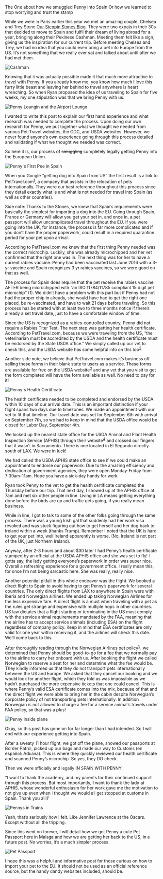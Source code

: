 The One about how we smuggled Penny into Spain
Or how we learned to stop worrying and trust the stamp


While we were in Paris earlier this year we met an amazing couple, Chelsea and Trey Stone [Our Steppin Stones Blog]. They were two expats in their 30s that decided to move to Spain and fulfil their dream of living abroad for a year, bringing along their Pekinese Cashman. Meeting them felt like a sign, giving us the inspiration for our current trip. Before meeting Chelsea and Trey, we had no idea that you could even bring a pet into Europe from the US. It’s not something that we really ever sat and talked about until after we had met them. 


![Cashman][cashman]


Knowing that it was actually possible made it that much more attractive to travel with Penny. If you already know me, you know how much I love this furry little beast and leaving her behind to travel anywhere is heart wrenching. So when Ryan proposed the idea of us traveling to Spain for five weeks, my one stipulation was that we bring Penny with us. 


![Penny Loungin and the Airport Lounge][penny_lounge] 


I wanted to write this post to explain our first hand experience and what research was needed to complete the process. Upon doing our own research for Penny, we put together what we thought we needed from various Pet-Travel websites, the CDC, and USDA websites. However, we never found anyone’s own experience going through this process detailed and validating if what we thought we needed was correct. 


So here it is, our process of ~~smuggling~~ completely legally getting Penny into the European Union. 


![Penny's First Pee in Spain][penny_peetime]
 

When you Google “getting dog into Spain from US” the first result is a link to PetTravel.com<sup>[1]</sup>, a company that assists in the relocation of pets internationally. They were our best reference throughout this process since they detail exactly what is and what is not needed for travel into Spain (as well as other countries). 


Side note: Thanks to the Stones, we knew that Spain’s requirements were basically the simplest for importing a dog into the EU. Going through Spain, France or Germany will allow you get your pet in, and once in, a pet passport will allow uncomplicated travel throughout the EU. If you were going into the UK, for instance, the process is far more complicated and if you don’t have the proper paperwork, could result in a required quarantine period for your pet upon arrival. 

According to PetTravel.com we knew that the first thing Penny needed was the correct microchip. Luckily, she was already microchipped and her vet confirmed that the right one was in. The next thing was for her to have a current rabies vaccine. Penny had been vaccinated last June 2016 with a 3-yr vaccine and Spain recognizes 3 yr rabies vaccines, so we were good on that as well. 


The process for Spain does require that the pet receive the rabies vaccine AFTER being microchipped with “an ISO 11784/11785 compliant 15 digit pet microchip” (1). We didn’t have a problem with this part but if Penny had not had the proper chip in already, she would have had to get the right one placed, be re-vaccinated, and have to wait 21 days before traveling. So this process has be started with at least two to three months notice if there’s already a set travel date, just to have a comfortable window of time.


Since the US is recognized as a rabies-controlled country, Penny did not require a Rabies Titer Test. The next step was getting her health certificate. According to PetTravel.com, because we were traveling from the US, “the veterinarian must be accredited by the USDA and the health certificate must be endorsed by the State USDA office.” We simply called up our vet to check this, and the USDA website has some helpful info on this too<sup>[2]</sup>. 


Another side note, we believe that PetTravel.com makes it’s business off selling these forms in their blank state to users as a service. These forms are available for free on the USDA website<sup>[3]</sup> and any vet that you visit to get the form completed will have the form available as well. No need to pay for it!


![Penny's Health Certificate][penny_health_cert]


The health certificate needed to be completed and endorsed by the USDA within 10 days of our arrival date. This is an important distinction if your flight spans two days due to timezones. We made an appointment with our vet to fit that timeline. Our travel date was set for September 6th with arrival on September 7th, so we had to keep in mind that the USDA office would be closed for Labor Day, September 4th. 


We looked up the nearest state office for the USDA Animal and Plant Health Inspection Service (APHIS) through their website<sup>[4]</sup> and crossed our fingers that it wasn’t in Sacramento. There is one located in El Segundo directly south of LAX. We were in luck! 


We had called the USDA APHIS state office to see if we could make an appointment to endorse our paperwork. Due to the amazing efficiency and dedication of government agencies, they were open Monday-Friday from 7:30am-11am. Hope you have a sick-day handy for work.


Ryan took Penny to the vet to get the health certificate completed the Thursday before our trip. That next day, I showed up at the APHIS office at 7am and met six other people in line. Living in LA means getting everything done before the birds are up and traffic gets going, if you really mean business. 


While in line, I got to talk to some of the other folks going through the same process. There was a young Irish gal that suddenly had her work visa revoked and was stuck figuring out how to get herself and her dog back to Ireland within a week (thanks Trump). Remember I noted that the UK is hard to get your pet into, well Ireland apparently is worse. (No, Ireland is not part of the UK, just Northern Ireland). 


Anyway, after 2-3 hours and about $30 later I had Penny’s health certificate stamped by an official at the USDA APHIS office and she was set to fly! I gotta say, the lady getting everyone’s paperwork in order was super nice. Overall a refreshing experience for a government office. I really mean this, for once I’m not being sarcastic here. She was really, really nice. 


Another potential pitfall in this whole endeavor was the flight. We booked a direct flight to Spain to avoid having to get Penny’s paperwork for several countries. The only direct flights from LAX to anywhere in Spain were with Iberia and Norwegian airlines. We ended up taking Norwegian Airlines for the less expensive fare. A direct flight is a must when traveling with a pet as the rules get strange and expensive with multiple hops in other countries. US law dictates that a flight starting or terminating in the US must comply with the service animal requirements mandated by the FAA, meaning that the airline has to accept service animals (including ESA) on the flight regardless of company policy. Keep in mind that ESA certificates are only valid for one year within receiving it, and the airlines will check this date. We’ll come back to this.

 

After thoroughly reading through the Norwegian Airlines pet policy<sup>[5]</sup>, we determined that Penny should be good-to-go for a fee that we normally pay to the airline to carry her onboard with us. After booking the flight we called Norwegian to reserve a seat for her and determine what the fee would be. They kindly informed us that they do not transport pets internationally between the US and Europe. We asked that they cancel our booking and we would look for another flight, which they told us was impossible as we hadn’t purchased the more expensive tickets that one could cancel. This is where Penny’s valid ESA certificate comes into the mix, because of that and the direct flight we were able to bring her in the cabin despite Norwegian’s corporate policy of not transporting pets internationally. In addition Norwegian is not allowed to charge a fee for a service animal’s travels under FAA policy, so that was a plus!


![Penny inside plane][penny_airplane]
 

Okay, so this post has gone on for far longer than I had intended. So I will end with our experience getting into Spain. 


After a sweaty 11 hour flight, we got off the plane, showed our passports at Border Patrol, picked up our bags and made our way to Customs (en español: Aduana). This is where they quickly reviewed our health certificate and scanned Penny’s microchip. So yes, they DO check. 


Then we were officially and legally IN SPAIN WITH PENNY. 


“I want to thank the academy, and my parents for their continued support through this process. But most importantly, I want to thank the lady at APHIS, whose wonderful enthusiasm for her work gave me the motivation to not give up even when I thought we would all get stopped at customs in Spain. Thank you all!!’ 


![Pennys in Trains][penny_train]


Yeah, that’s seriously how I felt. Like Jennifer Lawrence at the Oscars. Except without all the tripping. 


Since this went on forever, I will detail how we got Penny a cute Pet Passport here in Malaga and how we are getting her back to the US, in a future post. No worries, it’s a much simpler process. 


![Pet Passport][penny_passport]


I hope this was a helpful and informative post for those curious on how to import your pet to the EU. It should not be used as an official reference source, but the handy dandy websites included, should be. 

[Our Steppin Stones Blog]: http://www.oursteppinstones.com/

[1]:    http://www.pettravel.com/immigration/spain.cfm 
[2]:    https://www.aphis.usda.gov/aphis/pet-travel/find-a-vet/pet-travel-locate-an-accredited-vet
[3]:    https://www.aphis.usda.gov/aphis/pet-travel/by-country/eu/pettravel-spain 
[4]:    https://www.aphis.usda.gov/aphis/pet-travel/service-centers-endorsement-offices
[5]:    https://www.norwegian.com/en/travel-info/baggage/travelling-with-pets/ 

[cashman]:            https://s3.amazonaws.com/fiveweeksabroad/09232017/Cashman.jpg
[penny_lounge]:       https://s3.amazonaws.com/fiveweeksabroad/09232017/Penny_Lounge.jpg
[penny_peetime]:      https://s3.amazonaws.com/fiveweeksabroad/09232017/Penny_Peetime.jpg
[penny_health_cert]:  https://s3.amazonaws.com/fiveweeksabroad/09232017/Penny_Health_Cert.jpg
[penny_airplane]:     https://s3.amazonaws.com/fiveweeksabroad/09232017/Penny_Airplane.jpg
[penny_train]:        https://s3.amazonaws.com/fiveweeksabroad/09232017/Penny_Train.jpg
[penny_passport]:     https://s3.amazonaws.com/fiveweeksabroad/09232017/Penny_Pet_Passport.jpg
